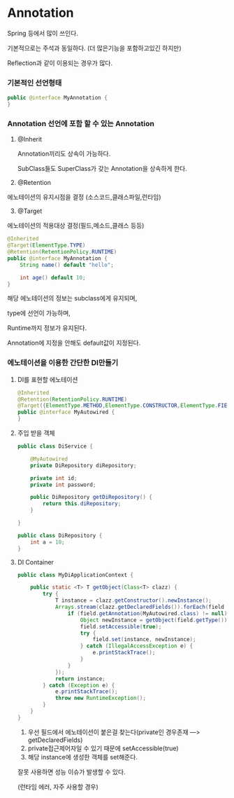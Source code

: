 # Annotation

Spring 등에서 많이 쓰인다.

기본적으로는 주석과 동일하다. (더 많은기능을 포함하고있긴 하지만)

Reflection과 같이 이용되는 경우가 많다.

### 기본적인 선언형태

```java
public @interface MyAnnotation {
}
```

### Annotation 선언에 포함 할 수 있는 Annotation

1. @Inherit

   Annotation끼리도 상속이 가능하다.

   SubClass들도 SuperClass가 갖는 Annotation을 상속하게 한다.


2. @Retention

에노테이션의 유지시점을 결정 (소스코드,클래스파일,런타임)

3. @Target

에노테이션의 적용대상 결정(필드,메소드,클래스 등등)

```java
@Inherited
@Target(ElementType.TYPE)
@Retention(RetentionPolicy.RUNTIME)
public @interface MyAnnotation {
    String name() default "hello";

    int age() default 10;
}
```

해당 에노테이션의 정보는 subclass에게 유지되며,

type에 선언이 가능하며,

Runtime까지 정보가 유지된다.

Annotation에 지정을 안해도 default값이 지정된다.

### 에노테이션을 이용한 간단한 DI만들기

1. DI를 표현할 에노테이션

    ```java
    @Inherited
    @Retention(RetentionPolicy.RUNTIME)
    @Target({ElementType.METHOD,ElementType.CONSTRUCTOR,ElementType.FIELD})
    public @interface MyAutowired {
    }
    ```

2. 주입 받을 객체

    ```java
    public class DiService {
    
        @MyAutowired
        private DiRepository diRepository;
    
        private int id;
        private int password;
    
        public DiRepository getDiRepository() {
            return this.diRepository;
        }
    
    }
    ```

    ```java
    public class DiRepository {
        int a = 10;
    }
    ```

3. DI Container

    ```java
    public class MyDiApplicationContext {
    
        public static <T> T getObject(Class<T> clazz) {
            try {
                T instance = clazz.getConstructor().newInstance();
                Arrays.stream(clazz.getDeclaredFields()).forEach(field -> {
                    if (field.getAnnotation(MyAutowired.class) != null) {
                        Object newInstance = getObject(field.getType());
                        field.setAccessible(true);
                        try {
                            field.set(instance, newInstance);
                        } catch (IllegalAccessException e) {
                            e.printStackTrace();
                        }
                    }
                });
                return instance;
            } catch (Exception e) {
                e.printStackTrace();
                throw new RuntimeException();
            }
        }
    }
    ```

    1. 우선 필드에서 에노테이션이 붙은걸 찾는다(private인 경우존재 —> getDeclaredFields)
    2. private접근제어자일 수 있기 때문에 setAccessible(true)
    3. 해당 instance에 생성한 객체를 set해준다.

   잘못 사용하면 성능 이슈가 발생할 수 있다.

   (런타임 에러, 자주 사용할 경우)